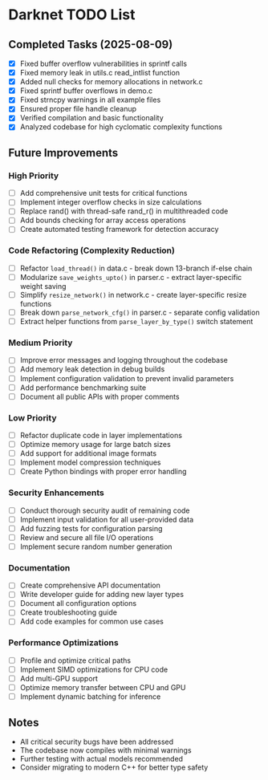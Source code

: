 # Darknet TODO List

## Completed Tasks (2025-08-09)
- [x] Fixed buffer overflow vulnerabilities in sprintf calls
- [x] Fixed memory leak in utils.c read_intlist function
- [x] Added null checks for memory allocations in network.c
- [x] Fixed sprintf buffer overflows in demo.c
- [x] Fixed strncpy warnings in all example files
- [x] Ensured proper file handle cleanup
- [x] Verified compilation and basic functionality
- [x] Analyzed codebase for high cyclomatic complexity functions

## Future Improvements

### High Priority
- [ ] Add comprehensive unit tests for critical functions
- [ ] Implement integer overflow checks in size calculations
- [ ] Replace rand() with thread-safe rand_r() in multithreaded code
- [ ] Add bounds checking for array access operations
- [ ] Create automated testing framework for detection accuracy

### Code Refactoring (Complexity Reduction)
- [ ] Refactor `load_thread()` in data.c - break down 13-branch if-else chain
- [ ] Modularize `save_weights_upto()` in parser.c - extract layer-specific weight saving
- [ ] Simplify `resize_network()` in network.c - create layer-specific resize functions
- [ ] Break down `parse_network_cfg()` in parser.c - separate config validation
- [ ] Extract helper functions from `parse_layer_by_type()` switch statement

### Medium Priority
- [ ] Improve error messages and logging throughout the codebase
- [ ] Add memory leak detection in debug builds
- [ ] Implement configuration validation to prevent invalid parameters
- [ ] Add performance benchmarking suite
- [ ] Document all public APIs with proper comments

### Low Priority
- [ ] Refactor duplicate code in layer implementations
- [ ] Optimize memory usage for large batch sizes
- [ ] Add support for additional image formats
- [ ] Implement model compression techniques
- [ ] Create Python bindings with proper error handling

### Security Enhancements
- [ ] Conduct thorough security audit of remaining code
- [ ] Implement input validation for all user-provided data
- [ ] Add fuzzing tests for configuration parsing
- [ ] Review and secure all file I/O operations
- [ ] Implement secure random number generation

### Documentation
- [ ] Create comprehensive API documentation
- [ ] Write developer guide for adding new layer types
- [ ] Document all configuration options
- [ ] Create troubleshooting guide
- [ ] Add code examples for common use cases

### Performance Optimizations
- [ ] Profile and optimize critical paths
- [ ] Implement SIMD optimizations for CPU code
- [ ] Add multi-GPU support
- [ ] Optimize memory transfer between CPU and GPU
- [ ] Implement dynamic batching for inference

## Notes
- All critical security bugs have been addressed
- The codebase now compiles with minimal warnings
- Further testing with actual models recommended
- Consider migrating to modern C++ for better type safety